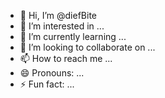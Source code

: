 - 👋 Hi, I’m @diefBite
- 👀 I’m interested in ...
- 🌱 I’m currently learning ...
- 💞️ I’m looking to collaborate on ...
- 📫 How to reach me ...
- 😄 Pronouns: ...
- ⚡ Fun fact: ...

<!---
diefBite/diefBite is a ✨ special ✨ repository because its `README.md` (this file) appears on your GitHub profile.
You can click the Preview link to take a look at your changes.
--->
